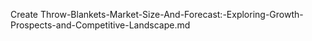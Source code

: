 Create Throw-Blankets-Market-Size-And-Forecast:-Exploring-Growth-Prospects-and-Competitive-Landscape.md
